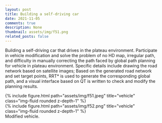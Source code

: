 ```yaml
---
layout: post
title: Building a self-driving car
date: 2021-11-05
comments: true
description: None
thumbnail: assets/img/f51.png
related_posts: false
---
```


Building a self-driving car that drives in the plateau environment. Participate in vehicle modification and solve the problem of no HD map, irregular path, and difficulty in manually correcting the path faced by global path planning for vehicle in plateau environment. Specific details include drawing the road network based on satellite images; Based on the generated road network and set target points, RRT* is used to generate the corresponding global path, and a visual interface based on QT is written to check and modify the planning results.


<div class="row justify-content-sm-center">
    <div class="col-sm mt-3 mt-md-0">
        {% include figure.html path="assets/img/f51.jpeg" title="vehicle" class="img-fluid rounded z-depth-1" %}
    </div>
    <div class="col-sm mt-3 mt-md-0">
        {% include figure.html path="assets/img/f52.png" title="vehicle" class="img-fluid rounded z-depth-1" %}
    </div>
</div>
<div class="caption">
    Modified vehicle.
</div>

<!-- 
<div class="row">
    <div class="col-sm mt-3 mt-md-0">
        {% include figure.html path="assets/img/f53.png" title="software" class="img-fluid rounded z-depth-1" %}
    </div>
</div>
<div class="caption">
    Global path planning software.
</div> -->
